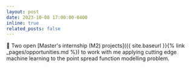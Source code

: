 ```yaml
---
layout: post
date: 2023-10-08 17:00:00-0400
inline: true
related_posts: false
---
```


:bell: Two open [Master's internship (M2) projects]({{ site.baseurl }}{% link _pages/opportunities.md %}) to work with me applying cutting edge machine learning to the point spread function modelling problem. 

